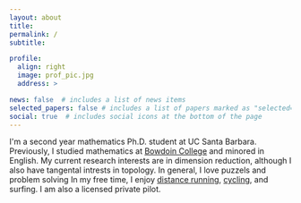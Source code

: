 ```yaml
---
layout: about
title: 
permalink: /
subtitle: 

profile:
  align: right
  image: prof_pic.jpg
  address: >

news: false  # includes a list of news items
selected_papers: false # includes a list of papers marked as "selected={true}"
social: true  # includes social icons at the bottom of the page
---
```


I'm a second year mathematics Ph.D. student at UC Santa Barbara.  Previously, I studied mathematics at [Bowdoin College](https://en.wikipedia.org/wiki/Bowdoin_College) and minored in English.  My current research interests are in dimension reduction, although I also have tangental intrests in topology.  In general, I love puzzels and problem solving  In my free time, I enjoy [distance running](https://www.strava.com/athletes/68004667), [cycling](https://www.strava.com/athletes/68004667), and surfing.  I am also a licensed private pilot.  
